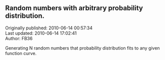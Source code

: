 ## Random numbers with arbitrary probability distribution.  
Originally published: 2010-06-14 00:57:34  
Last updated: 2010-06-14 17:02:41  
Author: FB36   
  
Generating N random numbers that probability distribution fits to any given function curve.
